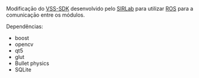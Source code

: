 Modificaçāo do [VSS-SDK](https://sirlab.github.io/VSS-SDK/) desenvolvido pelo [SIRLab](https://github.com/SIRLab) para utilizar [ROS](http://www.ros.org/) para a comunicaçāo entre os módulos.

Dependências:
* boost
* opencv
* qt5
* glut
* Bullet physics
* SQLite
